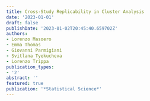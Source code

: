 ```yaml
---
title: Cross-Study Replicability in Cluster Analysis
date: '2023-01-01'
draft: false
publishDate: '2023-01-02T20:45:40.659702Z'
authors:
- Lorenzo Masoero
- Emma Thomas
- Giovanni Parmigiani
- Svitlana Tyekucheva
- Lorenzo Trippa
publication_types:
- '2'
abstract: ''
featured: true
publication: '*Statistical Science*'
---
```


